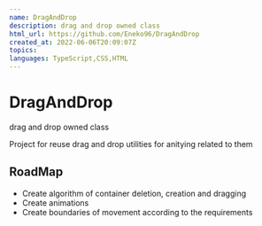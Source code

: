 ```yaml
---
name: DragAndDrop
description: drag and drop owned class
html_url: https://github.com/Eneko96/DragAndDrop
created_at: 2022-06-06T20:09:07Z
topics: 
languages: TypeScript,CSS,HTML
---
```

# DragAndDrop
drag and drop owned class

Project for reuse drag and drop utilities for anitying related to them

## RoadMap

- Create algorithm of container deletion, creation and dragging
- Create animations
- Create boundaries of movement according to the requirements
